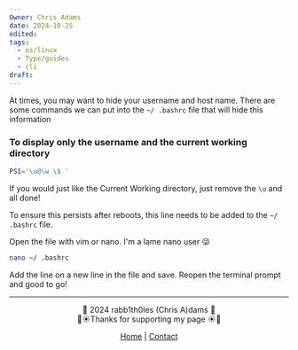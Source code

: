 ```yaml
---
Owner: Chris Adams
date: 2024-10-25
edited: 
tags:
  - os/linux
  - Type/guides
  - cli
draft:
---
```


At times, you may want to hide your username and host name. There are some commands we can put into the `~/ .bashrc` file that will hide this information

### To display only the username and the current working directory

```bash
PS1='\u@\w \$ '
```

If you would just like the Current Working directory, just remove the `\u` and all done!

To ensure this persists after reboots, this line needs to be added to the `~/ .bashrc` file.

Open the file with vim or nano. I'm a lame nano user 😜

```bash
nano ~/ .bashrc
```

Add the line on a new line in the file and save. Reopen the terminal prompt and good to go!

---
<div style="text-align: center;">
	<div class="gradient-text">👾 2024 rabb1th0les (Chris A)dams 👾</div> 
	🌴☀Thanks for supporting my page ☀🌴
	<nav>
		<ul style="list-style: none; padding: 0;">
			<div style="text-align: center;">
				<li><a href="index.html">Home</a> | <a href="Contact.html">Contact</a></li>
			</div>
		</ul>
	</nav>	
</div>

